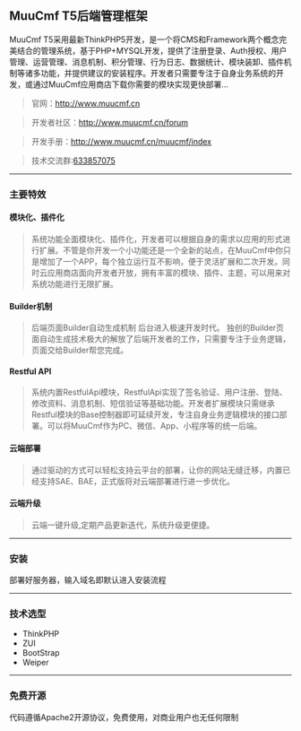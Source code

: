 ## MuuCmf T5后端管理框架




MuuCmf T5采用最新ThinkPHP5开发，是一个将CMS和Framework两个概念完美结合的管理系统，基于PHP+MYSQL开发，提供了注册登录、Auth授权、用户管理、运营管理、消息机制、积分管理、行为日志、数据统计、模块装卸、插件机制等诸多功能，并提供建议的安装程序。开发者只需要专注于自身业务系统的开发，或通过MuuCmf应用商店下载你需要的模块实现更快部署...

>官网：http://www.muucmf.cn

>开发者社区：http://www.muucmf.cn/forum

>开发手册：http://www.muucmf.cn/muucmf/index

>技术交流群:[633857075][2]

----------
### 主要特效

#### 模块化、插件化

> 系统功能全面模块化、插件化，开发者可以根据自身的需求以应用的形式进行扩展。不管是你开发一个小功能还是一个全新的站点，在MuuCmf中你只是增加了一个APP，每个独立运行互不影响，便于灵活扩展和二次开发。同时云应用商店面向开发者开放，拥有丰富的模块、插件、主题，可以用来对系统功能进行无限扩展。

#### Builder机制
>后端页面Builder自动生成机制 后台进入极速开发时代。
独创的Builder页面自动生成技术极大的解放了后端开发者的工作，只需要专注于业务逻辑，页面交给Builder帮您完成。

#### Restful API
>系统内置RestfulApi模块，RestfulApi实现了签名验证、用户注册、登陆、修改资料、消息机制、短信验证等基础功能。开发者扩展模块只需继承Restful模块的Base控制器即可延续开发，专注自身业务逻辑模块的接口部署。可以将MuuCmf作为PC、微信、App、小程序等的统一后端。

#### 云端部署
>通过驱动的方式可以轻松支持云平台的部署，让你的网站无缝迁移，内置已经支持SAE、BAE，正式版将对云端部署进行进一步优化。

#### 云端升级
>云端一键升级,定期产品更新迭代，系统升级更便捷。

------------
### 安装
部署好服务器，输入域名即默认进入安装流程

------------
### 技术选型
 - ThinkPHP
 - ZUI
 - BootStrap
 - Weiper
 
----------
### 免费开源

代码遵循Apache2开源协议，免费使用，对商业用户也无任何限制


  [2]: https://jq.qq.com/?_wv=1027&k=5k75PiH